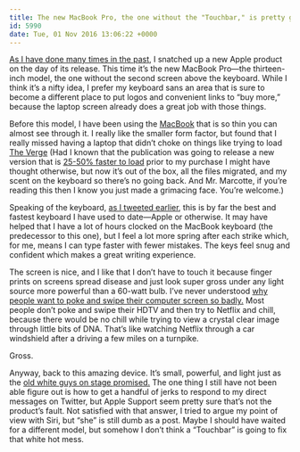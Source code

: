 ```yaml
---
title: The new MacBook Pro, the one without the "Touchbar," is pretty great.
id: 5990
date: Tue, 01 Nov 2016 13:06:22 +0000
---
```


[As I have done many times in the past](http://www.airbagindustries.com/archives/airbag/darthbook.php), I snatched up a new Apple product on the day of its release. This time it’s the new MacBook Pro—the thirteen-inch model, the one without the second screen above the keyboard. While I think it’s a nifty idea, I prefer my keyboard sans an area that is sure to become a different place to put logos and convenient links to “buy more,” because the laptop screen already does a great job with those things.  

Before this model, I have been using the [MacBook](http://www.apple.com/macbook/) that is so thin you can almost see through it. I really like the smaller form factor, but found that I really missed having a laptop that didn’t choke on things like trying to load [The Verge](http://www.theverge.com/) (Had I known that the publication was going to release a new version that is [25-50% faster to load](http://www.theverge.com/2016/11/1/13484656/verge-5th-anniversary-relaunch-2016) prior to my purchase I might have thought otherwise, but now it’s out of the box, all the files migrated, and my scent on the keyboard so there’s no going back. And Mr. Marcotte, if you’re reading this then I know you just made a grimacing face. You’re welcome.)  

Speaking of the keyboard, [as I tweeted earlier](https://twitter.com/Brilliantcrank/status/793556052004311042), this is by far the best and fastest keyboard I have used to date—Apple or otherwise. It may have helped that I have a lot of hours clocked on the MacBook keyboard (the predecessor to this one), but I feel a lot more spring after each strike which, for me, means I can type faster with fewer mistakes. The keys feel snug and confident which makes a great writing experience.  

The screen is nice, and I like that I don’t have to touch it because finger prints on screens spread disease and just look super gross under any light source more powerful than a 60-watt bulb. I’ve never understood [why people want to poke and swipe their computer screen so badly.](http://www.businessinsider.com/apple-macbook-pro-touch-bar-makes-no-sense-2016-10) Most people don’t poke and swipe their HDTV and then try to Netflix and chill, because there would be no chill while trying to view a crystal clear image through little bits of DNA. That’s like watching Netflix through a car windshield after a driving a few miles on a turnpike.  

Gross.  

Anyway, back to this amazing device. It’s small, powerful, and light just as the [old white guys on stage promised.](http://www.apple.com/apple-events/october-2016/) The one thing I still have not been able figure out is how to get a handful of jerks to respond to my direct messages on Twitter, but Apple Support seem pretty sure that’s not the product’s fault. Not satisfied with that answer, I tried to argue my point of view with Siri, but “she” is still dumb as a post. Maybe I should have waited for a different model, but somehow I don’t think a “Touchbar” is going to fix that white hot mess.





